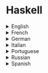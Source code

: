 # Haskell

<details>
  <summary>English</summary>
  
  ### Materials
- [Haskell Documentation](https://www.haskell.org/documentation)
- [Wikipedia](https://en.wikipedia.org/wiki/Haskell_(programming_language))
- [Learn you a Haskell](http://learnyouahaskell.com/chapters)
- [How a purely functional programming language can change your life](https://medium.freecodecamp.org/haskell-has-no-while-no-for-no-variables-and-will-change-you-16455c5d2426)
- [The Haskell Programming Language](https://www.fpcomplete.com/haskell)
- [Haskell Book](http://haskellbook.com/)
- [A Brief Introduction to Haskell](https://www.kidscodecs.com/haskell/)
- [Try Haskell](https://tryhaskell.org/)
- [Monad (functional programming)](https://en.wikipedia.org/wiki/Monad_%28functional_programming%29)
- [Exercism](https://exercism.io/tracks/haskell)
- [Tutorialspoint](https://www.tutorialspoint.com/haskell/)
- [Wikibooks](https://en.wikibooks.org/wiki/Haskell)
- [Get Programming with Haskell](https://www.manning.com/books/get-programming-with-haskell)
- [Haskell in Depth](https://www.manning.com/books/haskell-in-depth)
- [Planet Haskell](https://planet.haskell.org/)
- [Monday Morning Haskell](https://mmhaskell.com/blog/)
- [Reddit Community](https://www.reddit.com/r/haskell/)
- [Haskell Weekly](https://haskellweekly.news/)
- [CIS 194: Introduction to Haskell (Fall 2016)](https://www.seas.upenn.edu/~cis194/fall16/)
- [Haskell Programming](http://okmij.org/ftp/Haskell/index.html)
- [Haskell Programming in Plain View](https://en.wikiversity.org/wiki/Haskell_programming_in_plain_view)
- [Haskell Exercises Solutions](https://github.com/dwayne/haskell-programming)
- [Yet Another Haskell Tutorial](http://users.umiacs.umd.edu/~hal/docs/daume02yaht.pdf)
- [CSE 341](https://courses.cs.washington.edu/courses/cse341/18sp/haskell/index.html)
- [Learning Haskell](http://learn.hfm.io/)
- [Introduction to Haskell](https://codeburst.io/introduction-to-haskell-why-you-should-learn-it-if-you-are-a-javascript-developer-a7f7410c16c4)
- [Haskell Programming with Tests, and Some Alloy](https://homepages.cwi.nl/~jve/courses/10/pdfs/Week6.pdf)
- [Glossary of terms for programming in Haskell](https://web.cecs.pdx.edu/~sheard/course/Cs163/Doc/Glossary.html)
- [School of Haskell](https://www.schoolofhaskell.com/)
- [Functional Programming](http://cs.lth.se/edan40/)
- [Functional Programming using Haskell](https://www.mta.ca/~rrosebru/oldcourse/371199/haskell/paper.htm)
- [Edx, Introduction to Functional Programming](https://www.edx.org/course/introduction-functional-programming-delftx-fp101x-0)
- [The University of Edinburgh](https://www.inf.ed.ac.uk/teaching/courses/inf1/fp/)
- [Data Haskell](https://www.datahaskell.org/)
- [Real World Haskell](http://book.realworldhaskell.org/read/)
- [The Haskell Road to Logic, Math and Programming](https://fldit-www.cs.uni-dortmund.de/~peter/PS07/HR.pdf)
- [Haskell Programming with Nested Types](https://personal.cis.strath.ac.uk/neil.ghani/papers/ghani-hosc09.pdf)
- [Awesome Haskell](https://github.com/krispo/awesome-haskell)
- [Beginning with the Haskell Programming Language](http://gnosis.cx/publish/programming/Haskell.pdf)
- [Functional Programming is Easy, and Good for You](http://felleisen.org/matthias/Presentations/11GS/gs.pdf)
- [A Taste of Haskell](https://www.microsoft.com/en-us/research/wp-content/uploads/2007/07/TasteOfHaskell.pdf)
- [Introduction to Functional Programming](http://www.cse.chalmers.se/edu/year/2018/course/TDA555/Material/Recursion/slides.pdf)
- [The Craft of Functional Programming](https://homepages.dcc.ufmg.br/~camarao/fp/haskell.pdf)
- [The Essence of Functional Programming](https://page.mi.fu-berlin.de/scravy/realworldhaskell/materialien/the-essence-of-functional-programming.pdf)
- [Introduction to Haskell](https://www.cs.tau.ac.il/~msagiv/courses/apl17/HaskellIntro1.pdf)
- [Hasktut](http://lisperati.com/haskell/hasktut.pdf)
- [Learn Physics by Programming in Haskell](https://arxiv.org/pdf/1412.4880.pdf)
- [A Tour of the Haskell Prelude](https://kodu.ut.ee/~varmo/MFP2004/PreludeTour.pdf)
- [Deterministic parallel programming with Haskell](https://www.well-typed.com/blog/aux/files/deterministic-parallel-programming.pdf)
- [Haskell in Space](http://www.informatik.uni-bremen.de/~cxl/habil/papers/jfp03.pdf)
- [A Distributed Haskell for the Modern Web](https://haste-lang.org/pubs/haste-licentiate.pdf)
- [Graphical User Interfaces in Haskell](http://www.scs.stanford.edu/14sp-cs240h/projects/martinez.pdf)
- [Haskell in One Video](https://www.youtube.com/watch?v=02_H3LjqMr8)
- [Functional Programming & Haskell](https://www.youtube.com/watch?v=LnX3B9oaKzw)
- [Programming - Why Haskell is Great](https://www.youtube.com/watch?v=RqvCNb7fKsg)
- [What is a Monad?](https://www.youtube.com/watch?v=t1e8gqXLbsU)
- [Lambda Calculus](https://www.youtube.com/watch?v=eis11j_iGMs)
- [Brian Beckman: Don't Fear the Monad](https://www.youtube.com/watch?v=ZhuHCtR3xq8)
- [Learn Haskell](https://www.youtube.com/watch?v=NBKnY7Z_w3I&amp;list=PLS6urCrsYES24Fwzg5-Uga1QEbNm9kiU_)
</details>

<details>
  <summary>French</summary>
  
  ### Materials
- [La Programmation Fonctionnelle en Haskell](https://medium.com/%C3%A9cosyst%C3%A8me-des-langages-de-programmation/la-programmation-fonctionnelle-en-haskell-b14d88bd1a76)
- [Le Langage de Programmation Haskell](https://studylibfr.com/doc/1934514/le-langage-de-programmation-haskell)
- [Apprendre Haskell](http://www.christian-faure.net/2010/10/17/apprendre-haskell/)
- [64 Exercises de Programmation en Haskell](http://web4.ensiie.fr/~gacogne/haskell.pdf)
- [Programmation Fonctionnelle (Haskell)](https://staff.info.unamur.be/wva/cours/2109/fp.pdf)
- [IFT 2035](https://www.iro.umontreal.ca/~monnier/2035/)
- [Le Langage de Programmation Haskell](https://www.bortzmeyer.org/files/haskell-PRINT.pdf)
- [Programmation Fonctionnelle / Haskell](http://blog.clement.delafargue.name/files/intro_fp.pdf)
</details>

<details>
  <summary>German</summary>
  
  ### Materials
- [Haskell in 5 Schritten](https://wiki.haskell.org/Haskell_in_5_Schritten)
- [Einführung in Haskell](http://www.inf.fu-berlin.de/lehre/WS12/ALP1/lectures/V2_ALP1_Haskell_Einf%C3%BChrung_WS12.pdf)
- [Haskell for Hackers](https://entropia.de/images/b/b4/090627-gpn-haskell.pdf)
</details>

<details>
  <summary>Italian</summary>
  
  ### Materials
- [Esempi di Programmazione Haskell](https://users.dimi.uniud.it/~marco.comini/Students/Examples/Esempi-di-Programmazione-Haskell.pdf)
- [Concorrenza e Parallelismo in Haskell](http://tesi.cab.unipd.it/43126/1/Tesina_Bertipaglia_494648-IF.pdf)
</details>

<details>
  <summary>Portuguese</summary>
  
  ### Materials
- [Haskell em 10 minutos](https://wiki.haskell.org/Haskell_em_10_minutos)
- [Programação Funcional em Haskell](http://www.decom.ufop.br/romildo/2017-1/bcc222/slides/progfunc.pdf)
- [Programação Funcional com a Linguagem Haskell](http://www.inf.ufpr.br/andrey/ci062/ProgramacaoHaskell.pdf)
- [Aprenda X em Y Minutos](https://learnxinyminutes.com/docs/pt-br/haskell-pt/)
- [Programação Funcional Haskell](http://www.inf.ufsc.br/~j.barreto/trabaluno/pfcaetan.pdf)
- [Tutorial de Haskell](https://wiki.portugal-a-programar.pt/dev_geral:haskell:tutorial)
- [Wiki Livros](https://pt.wikibooks.org/wiki/Haskell)
- [Programação Funcional](http://www.facom.ufu.br/~madriana/PF/)
- [Blog HaskellBR](http://blog.haskellbr.com/)
- [Programação Funcional com Haskell](https://folivetti.github.io/courses/BigData/PDF/Aula02.pdf)
- [Wiki Zero](https://www.wikizero.com/pt/Haskell_(linguagem_de_programa%C3%A7%C3%A3o))
</details>

<details>
  <summary>Russian</summary>
  
  ### Materials
- [Anton-K](https://anton-k.github.io/ru-haskell-book/book/home.html)
- [Nsunc](https://wiki.nsunc.com/haskell)
</details>

<details>
  <summary>Spanish</summary>
  
  ### Materials
- [Aprende Haskell](http://aprendehaskell.es/content/Introduccion.html)
- [Haskell: El Lenguaje Funcional](http://www.cs.us.es/~fsancho/?e=110)
- [Lenguaje de programación Haskell](https://www.ecured.cu/Lenguaje_de_programaci%C3%B3n_Haskell)
- [Una introducción agradable a Haskell](http://www.lcc.uma.es/~blas/pfHaskell/gentle/index.html)
- [Examenes de Programación Funcional](https://github.com/jaalonso/Examenes_de_PF_con_Haskell)
- [Programación Funcional Avanzada](https://eva.fing.edu.uy/pluginfile.php/137918/mod_resource/content/3/ambiente.pdf)
- [Simulación de Programas Paralelos en Haskell](https://dcc.fceia.unr.edu.ar/sites/default/files/tesinas/76.pdf)
</details>
